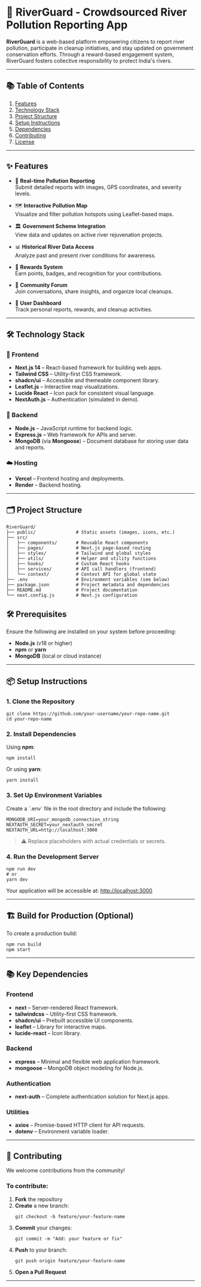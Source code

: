 
# 🌊 RiverGuard - Crowdsourced River Pollution Reporting App

**RiverGuard** is a web-based platform empowering citizens to report river pollution, participate in cleanup initiatives, and stay updated on government conservation efforts. Through a reward-based engagement system, RiverGuard fosters collective responsibility to protect India's rivers.

---

## 📚 Table of Contents

1. [Features](#features)
2. [Technology Stack](#technology-stack)
3. [Project Structure](#project-structure)
4. [Setup Instructions](#setup-instructions)
5. [Dependencies](#dependencies)
6. [Contributing](#contributing)
7. [License](#license)

---

## ✨ Features

- 📸 **Real-time Pollution Reporting**  
  Submit detailed reports with images, GPS coordinates, and severity levels.

- 🗺️ **Interactive Pollution Map**  
  Visualize and filter pollution hotspots using Leaflet-based maps.

- 🏛️ **Government Scheme Integration**  
  View data and updates on active river rejuvenation projects.

- 📊 **Historical River Data Access**  
  Analyze past and present river conditions for awareness.

- 🏅 **Rewards System**  
  Earn points, badges, and recognition for your contributions.

- 💬 **Community Forum**  
  Join conversations, share insights, and organize local cleanups.

- 📂 **User Dashboard**  
  Track personal reports, rewards, and cleanup activities.

---

## 🛠️ Technology Stack

### 🔷 Frontend

- **Next.js 14** – React-based framework for building web apps.
- **Tailwind CSS** – Utility-first CSS framework.
- **shadcn/ui** – Accessible and themeable component library.
- **Leaflet.js** – Interactive map visualizations.
- **Lucide React** – Icon pack for consistent visual language.
- **NextAuth.js** – Authentication (simulated in demo).

### 🔶 Backend

- **Node.js** – JavaScript runtime for backend logic.
- **Express.js** – Web framework for APIs and server.
- **MongoDB** (via **Mongoose**) – Document database for storing user data and reports.

### ☁️ Hosting

- **Vercel** – Frontend hosting and deployments.
- **Render** – Backend hosting.

---

## 🗂️ Project Structure

```plaintext
RiverGuard/
├── public/               # Static assets (images, icons, etc.)
├── src/
│   ├── components/       # Reusable React components
│   ├── pages/            # Next.js page-based routing
│   ├── styles/           # Tailwind and global styles
│   ├── utils/            # Helper and utility functions
│   ├── hooks/            # Custom React hooks
│   ├── services/         # API call handlers (frontend)
│   └── context/          # Context API for global state
├── .env                  # Environment variables (see below)
├── package.json          # Project metadata and dependencies
├── README.md             # Project documentation
└── next.config.js        # Next.js configuration
```

## 🛠️ Prerequisites

Ensure the following are installed on your system before proceeding:

- **Node.js** (v18 or higher)
- **npm** or **yarn**
- **MongoDB** (local or cloud instance)

---

## 📦 Setup Instructions

### 1. Clone the Repository

```
git clone https://github.com/your-username/your-repo-name.git
cd your-repo-name
```

### 2. Install Dependencies

Using **npm**:

```
npm install
```

Or using **yarn**:

```
yarn install
```

### 3. Set Up Environment Variables

Create a \`.env\` file in the root directory and include the following:

```
MONGODB_URI=your_mongodb_connection_string
NEXTAUTH_SECRET=your_nextauth_secret
NEXTAUTH_URL=http://localhost:3000
```

> ⚠️ Replace placeholders with actual credentials or secrets.

### 4. Run the Development Server

```
npm run dev
# or
yarn dev
```

Your application will be accessible at: [http://localhost:3000](http://localhost:3000)

---

## 🏗️ Build for Production (Optional)

To create a production build:

```
npm run build
npm start
```

---

## 📚 Key Dependencies

### Frontend

- **next** – Server-rendered React framework.
- **tailwindcss** – Utility-first CSS framework.
- **shadcn/ui** – Prebuilt accessible UI components.
- **leaflet** – Library for interactive maps.
- **lucide-react** – Icon library.

### Backend

- **express** – Minimal and flexible web application framework.
- **mongoose** – MongoDB object modeling for Node.js.

### Authentication

- **next-auth** – Complete authentication solution for Next.js apps.

### Utilities

- **axios** – Promise-based HTTP client for API requests.
- **dotenv** – Environment variable loader.

---

## 🤝 Contributing

We welcome contributions from the community!

### To contribute:

1. **Fork** the repository  
2. **Create** a new branch:  
   ```
   git checkout -b feature/your-feature-name
   ```
3. **Commit** your changes:  
   ```
   git commit -m "Add: your feature or fix"
   ```
4. **Push** to your branch:  
   ```
   git push origin feature/your-feature-name
   ```
5. **Open a Pull Request**

---
